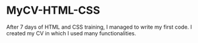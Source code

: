 # MyCV-HTML-CSS
After 7 days of HTML and CSS training, I managed to write my first code. I created my CV in which I used many functionalities.

